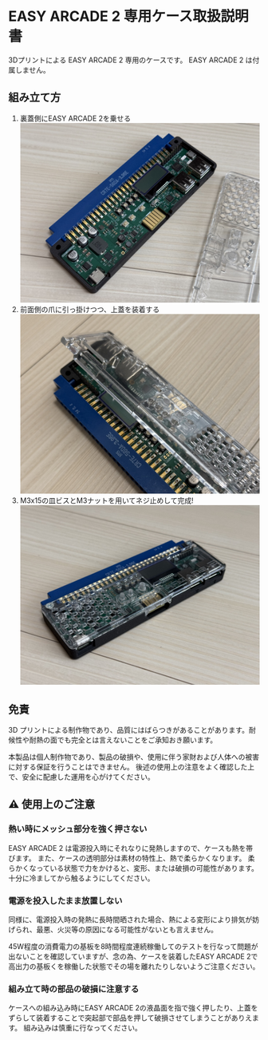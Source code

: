 # EASY ARCADE 2 専用ケース取扱説明書

3Dプリントによる EASY ARCADE 2 専用のケースです。
EASY ARCADE 2 は付属しません。

## 組み立て方

1. 裏蓋側にEASY ARCADE 2を乗せる
  ![画像1](ea2case_1.jpg)
1. 前面側の爪に引っ掛けつつ、上蓋を装着する
  ![画像1](ea2case_2.jpg)
1. M3x15の皿ビスとM3ナットを用いてネジ止めして完成!
  ![画像1](ea2case_3.jpg)

## 免責

3D プリントによる制作物であり、品質にはばらつきがあることがあります。耐候性や耐熱の面でも完全とは言えないことをご承知おき願います。

本製品は個人制作物であり、製品の破損や、使用に伴う家財および人体への被害に対する保証を行うことはできません。
後述の使用上の注意をよく確認した上で、安全に配慮した運用を心がけてください。

## ⚠️  使用上のご注意


### 熱い時にメッシュ部分を強く押さない
EASY ARCADE 2 は電源投入時にそれなりに発熱しますので、ケースも熱を帯びます。
また、ケースの透明部分は素材の特性上、熱で柔らかくなります。
柔らかくなっている状態で力をかけると、変形、または破損の可能性があります。
十分に冷ましてから触るようにしてください。

### 電源を投入したまま放置しない
同様に、電源投入時の発熱に長時間晒された場合、熱による変形により排気が妨げられ、最悪、火災等の原因になる可能性がないとも言えません。

45W程度の消費電力の基板を8時間程度連続稼働してのテストを行なって問題が出ないことを確認していますが、念の為、ケースを装着したEASY ARCADE 2で高出力の基板くを稼働した状態でその場を離れたりしないようご注意ください。

### 組み立て時の部品の破損に注意する
ケースへの組み込み時にEASY ARCADE 2の液晶面を指で強く押したり、上蓋をずらして装着することで突起部で部品を押して破損させてしまうことがありえます。
組み込みは慎重に行なってください。

